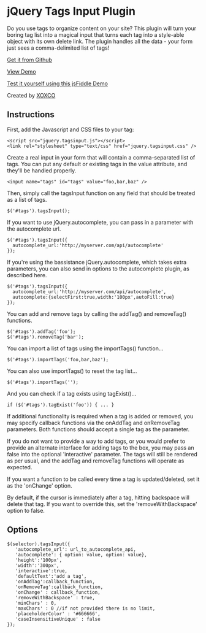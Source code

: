 # jQuery Tags Input Plugin 

Do you use tags to organize content on your site? 
This plugin will turn your boring tag list into a 
magical input that turns each tag into a style-able 
object with its own delete link. The plugin handles 
all the data - your form just sees a comma-delimited 
list of tags!

[Get it from Github](https://github.com/xoxco/jQuery-Tags-Input)

[View Demo](http://xoxco.com/projects/code/tagsinput/)

[Test it yourself using this jsFiddle Demo](http://jsfiddle.net/7aDak/)

Created by [XOXCO](http://xoxco.com)


## Instructions

First, add the Javascript and CSS files to your <head> tag:

	<script src="jquery.tagsinput.js"></script>
	<link rel="stylesheet" type="text/css" href="jquery.tagsinput.css" />

Create a real input in your form that will contain a comma-separated list of 
tags. You can put any default or existing tags in the value attribute, and 
they'll be handled properly.

	<input name="tags" id="tags" value="foo,bar,baz" />

Then, simply call the tagsInput function on any field that should be treated as
a list of tags.

	$('#tags').tagsInput();

If you want to use jQuery.autocomplete, you can pass in a parameter with the 
autocomplete url.

	$('#tags').tagsInput({
	  autocomplete_url:'http://myserver.com/api/autocomplete'
	});

If you're using the bassistance jQuery.autocomplete, which takes extra 
parameters, you can also send in options to the autocomplete plugin, as 
described here.

	$('#tags').tagsInput({    
	  autocomplete_url:'http://myserver.com/api/autocomplete',
	  autocomplete:{selectFirst:true,width:'100px',autoFill:true}
	});

You can add and remove tags by calling the addTag() and removeTag() functions.

	$('#tags').addTag('foo');
	$('#tags').removeTag('bar');

You can import a list of tags using the importTags() function...

	$('#tags').importTags('foo,bar,baz');

You can also use importTags() to reset the tag list...

	$('#tags').importTags('');

And you can check if a tag exists using tagExist()...

	if ($('#tags').tagExist('foo')) { ... }

If additional functionality is required when a tag is added or removed, you may
specify callback functions via the onAddTag and onRemoveTag parameters.  Both 
functions should accept a single tag as the parameter.

If you do not want to provide a way to add tags, or you would prefer to provide 
an alternate interface for adding tags to the box, you may pass an false into 
the optional 'interactive' parameter. The tags will still be rendered as per 
usual, and the addTag and removeTag functions will operate as expected.   

If you want a function to be called every time a tag is updated/deleted, set it
as the 'onChange' option.

By default, if the cursor is immediately after a tag, hitting backspace will 
delete that tag. If you want to override this, set the 'removeWithBackspace' 
option to false.

## Options

	$(selector).tagsInput({
	   'autocomplete_url': url_to_autocomplete_api,
	   'autocomplete': { option: value, option: value},
	   'height':'100px',
	   'width':'300px',
	   'interactive':true,
	   'defaultText':'add a tag',
	   'onAddTag':callback_function,
	   'onRemoveTag':callback_function,
	   'onChange' : callback_function,
	   'removeWithBackspace' : true,
	   'minChars' : 0,
	   'maxChars' : 0 //if not provided there is no limit,
	   'placeholderColor' : '#666666',
	   'caseInsensitiveUnique' : false
	});
